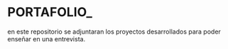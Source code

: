 # PORTAFOLIO_
en este repositorio se adjuntaran los proyectos desarrollados para poder enseñar en una entrevista.
